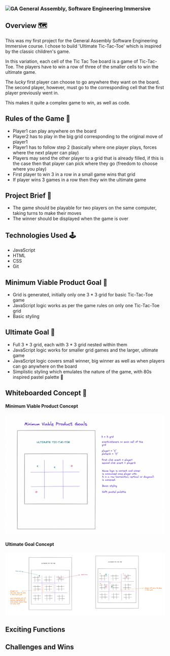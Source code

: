### ![GA](https://cloud.githubusercontent.com/assets/40461/8183776/469f976e-1432-11e5-8199-6ac91363302b.png) General Assembly, Software Engineering Immersive

<h2>Overview 🗺</h2>
<p>This was my first project for the General Assembly Software Engineering Immersive course. I chose to build 'Ultimate Tic-Tac-Toe' which is inspired by the classic children's game. 

In this variation, each cell of the Tic Tac Toe board is a game of Tic-Tac-Toe. The players have to win a row of three of the smaller cells to win the ultimate game.

The <em>lucky</em> first player can choose to go anywhere they want on the board. The second player, however, must go to the corresponding cell that the first player previously went in.

This makes it quite a complex game to win, as well as code.</p>

<h2>Rules of the Game 🎲</h2>
<ul>
<li>Player1 can play anywhere on the board </li>
<li>Player2 has to play in the big grid corresponding to the original move of player1 </li>
<li>Player1 has to follow step 2 (basically where one player plays, forces where the next player can play)</li>
<li>Players may send the other player to a grid that is already filled, if  this is the case then that player can pick where they go (freedom to choose where you play)</li>
<li>First player to win 3 in a row in a small game wins that grid</li<>
<li>If player wins 3 games in a row then they win the ultimate game</li>
</ul>

<h2>Project Brief 🦺</h2>
<ul>
  <li> The game should be playable for two players on the same computer, taking turns to make their moves</li>
  <li> The winner should be displayed when the game is over</li>
</ul>

<h2>Technologies Used 🕹</h2> 
<ul>
  <li>JavaScript</li>
  <li>HTML</li>
  <li>CSS</li>
  <li>Git</li>
</ul>

<h2>Minimum Viable Product Goal 🧩</h2>

<ul>
<li>Grid is generated, initially only one 3 * 3 grid for basic Tic-Tac-Toe game</li>
<li>JavaScript logic works as per the game rules on only one Tic-Tac-Toe grid</li>
<li>Basic styling</li>
</ul>

<h2>Ultimate Goal 🚀</h2>
<ul>
<li>Full 3 * 3 grid, each with 3 * 3 grid nested within them</li>
<li>JavaScript logic works for smaller grid games and the larger, ultimate game</li>
<li>JavaScript logic covers small winner, big winner as well as when players can go anywhere on the board</li>
<li>Simplistic styling which emulates the nature of the game, with 80s inspired pastel palette 🎨</li>
</ul>

<h2>Whiteboarded Concept 📌</h2>
<h4>Minimum Viable Product Concept</h4>
<img src="images/mvp-concept.png" /> 

<h4>Ultimate Goal Concept</h4>
<img src="images/ultimate-goal-concept.png" /> 

<h2>Exciting Functions</h2>
<p></p>

<h2>Challenges and Wins</h2>
<p></p>
